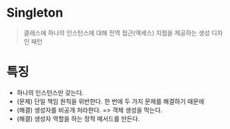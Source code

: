 # Singleton
> 클래스에 하나의 인스턴스에 대해 전역 접근​(액세스) 지점을 제공하는 생성 디자인 패턴

# 특징
- 하나의 인스턴스만 갖는다.
- (문제) 단일 책임 원칙을 위반한다. 한 번에 두 가지 문제를 해결하기 때문에
- (해결) 생성자를 비공개 처라한다. => 객체 생성을 막는다.
- (해결) 생성자 역할을 하는 정적 메서드를 만든다.
